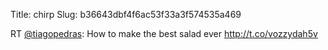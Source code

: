 Title: chirp
Slug: b36643dbf4f6ac53f33a3f574535a469

RT <a href="http://twitter.com/tiagopedras">@tiagopedras</a>: How to make the best salad ever <a href="http://t.co/vozzydah5v">http://t.co/vozzydah5v</a>
